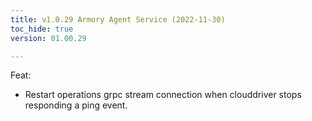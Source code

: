 ```yaml
---
title: v1.0.29 Armory Agent Service (2022-11-30)
toc_hide: true
version: 01.00.29

---
```


Feat:
 - Restart operations grpc stream connection when clouddriver stops responding a ping event.


